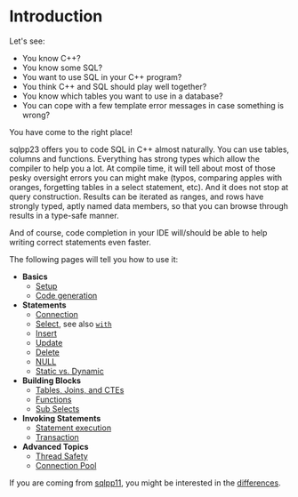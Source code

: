 # Introduction

Let's see:

- You know C++?
- You know some SQL?
- You want to use SQL in your C++ program?
- You think C++ and SQL should play well together?
- You know which tables you want to use in a database?
- You can cope with a few template error messages in case something is wrong?

You have come to the right place!

sqlpp23 offers you to code SQL in C++ almost naturally. You can use tables,
columns and functions. Everything has strong types which allow the compiler to
help you a lot. At compile time, it will tell about most of those pesky
oversight errors you can might make (typos, comparing apples with oranges,
forgetting tables in a select statement, etc). And it does not stop at query
construction. Results can be iterated as ranges, and rows have strongly typed,
aptly named data members, so that you can browse through results in a type-safe
manner.

And of course, code completion in your IDE will/should be able to help writing
correct statements even faster.

The following pages will tell you how to use it:

- **Basics**
  - [Setup](setup.md)
  - [Code generation](ddl2cpp.md)
- **Statements**
  - [Connection](connection.md)
  - [Select](select.md), see also [`with`](with.md)
  - [Insert](insert.md)
  - [Update](update.md)
  - [Delete](delete.md)
  - [NULL](null.md)
  - [Static vs. Dynamic](dynamic.md)
- **Building Blocks**
  - [Tables, Joins, and CTEs](tables.md)
  - [Functions](functions.md)
  - [Sub Selects](sub_select.md)
- **Invoking Statements**
  - [Statement execution](statement_execution.md)
  - [Transaction](transaction.md)
- **Advanced Topics**
  - [Thread Safety](thread_safety.md)
  - [Connection Pool](connection_pool.md)

If you are coming from [sqlpp11](https://github.com/rbock/sqlpp11), you might be
interested in the [differences](differences-to-sqlpp11.md).
